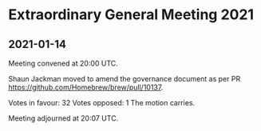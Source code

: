 # Extraordinary General Meeting 2021

## 2021-01-14

Meeting convened at 20:00 UTC.

Shaun Jackman moved to amend the governance document as per PR <https://github.com/Homebrew/brew/pull/10137>.

Votes in favour: 32
Votes opposed: 1
The motion carries.

Meeting adjourned at 20:07 UTC.
